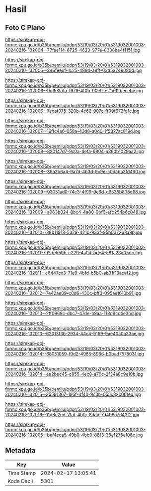 # Hasil

## Foto C Plano

https://sirekap-obj-formc.kpu.go.id/b35b/pemilu/pdpr/53/19/03/20/01/5319032001003-20240216-132004--77fae114-6725-4623-977e-8338be4f1151.jpg

https://sirekap-obj-formc.kpu.go.id/b35b/pemilu/pdpr/53/19/03/20/01/5319032001003-20240216-132005--346feedf-1c25-488d-a9ff-63d53749080d.jpg

https://sirekap-obj-formc.kpu.go.id/b35b/pemilu/pdpr/53/19/03/20/01/5319032001003-20240216-132006--9d6e3a1a-f676-4f0b-90e9-e21d62becebe.jpg

https://sirekap-obj-formc.kpu.go.id/b35b/pemilu/pdpr/53/19/03/20/01/5319032001003-20240216-132006--7ecaf075-320b-4c62-907c-ff09f672fd1c.jpg

https://sirekap-obj-formc.kpu.go.id/b35b/pemilu/pdpr/53/19/03/20/01/5319032001003-20240216-132007--19ffc4a6-058a-43d8-a0d0-1f5327ac819d.jpg

https://sirekap-obj-formc.kpu.go.id/b35b/pemilu/pdpr/53/19/03/20/01/5319032001003-20240216-132008--820147d7-9c0a-4efa-9804-a36db1029aa2.jpg

https://sirekap-obj-formc.kpu.go.id/b35b/pemilu/pdpr/53/19/03/20/01/5319032001003-20240216-132008--39a2b6a4-9a7d-4b3d-9c9e-c0daba3fd490.jpg

https://sirekap-obj-formc.kpu.go.id/b35b/pemilu/pdpr/53/19/03/20/01/5319032001003-20240216-132009--93051ad0-74e3-4f99-9e6d-d6535b838d68.jpg

https://sirekap-obj-formc.kpu.go.id/b35b/pemilu/pdpr/53/19/03/20/01/5319032001003-20240216-132009--a963b024-8bc4-4a80-9bf6-efb254b6c848.jpg

https://sirekap-obj-formc.kpu.go.id/b35b/pemilu/pdpr/53/19/03/20/01/5319032001003-20240216-132010--38011913-5329-421b-933f-95b037268a8b.jpg

https://sirekap-obj-formc.kpu.go.id/b35b/pemilu/pdpr/53/19/03/20/01/5319032001003-20240216-132011--92de559b-c229-4a0d-bde4-581a23af0afc.jpg

https://sirekap-obj-formc.kpu.go.id/b35b/pemilu/pdpr/53/19/03/20/01/5319032001003-20240216-132011--c6447cc3-71e9-4bfd-b5b0-ab31f13aeaf2.jpg

https://sirekap-obj-formc.kpu.go.id/b35b/pemilu/pdpr/53/19/03/20/01/5319032001003-20240216-132012--7e42ae09-c0d6-430c-bff3-095ae1610b91.jpg

https://sirekap-obj-formc.kpu.go.id/b35b/pemilu/pdpr/53/19/03/20/01/5319032001003-20240216-132013--2ff0968c-dbc7-47de-b8aa-118d9cc4e3bd.jpg

https://sirekap-obj-formc.kpu.go.id/b35b/pemilu/pdpr/53/19/03/20/01/5319032001003-20240216-132013--62013f3b-2934-44c4-9169-9ae40a0a33ae.jpg

https://sirekap-obj-formc.kpu.go.id/b35b/pemilu/pdpr/53/19/03/20/01/5319032001003-20240216-132014--68051059-f9d2-4985-8986-b0bad7575031.jpg

https://sirekap-obj-formc.kpu.go.id/b35b/pemilu/pdpr/53/19/03/20/01/5319032001003-20240216-132014--ea2bec45-c855-4ec8-a70c-2f34a8c9e10b.jpg

https://sirekap-obj-formc.kpu.go.id/b35b/pemilu/pdpr/53/19/03/20/01/5319032001003-20240216-132015--35591367-195f-4f40-9c3b-055c32c00fed.jpg

https://sirekap-obj-formc.kpu.go.id/b35b/pemilu/pdpr/53/19/03/20/01/5319032001003-20240216-132016--11d8c2ed-2faf-4b1c-8dad-7d498a7643f2.jpg

https://sirekap-obj-formc.kpu.go.id/b35b/pemilu/pdpr/53/19/03/20/01/5319032001003-20240216-132005--bef4eca5-49b0-4bb0-88f3-38e1275ef06c.jpg


## Metadata

| Key        | Value               |
| ---------- | ------------------- |
| Time Stamp | 2024-02-17 13:05:41 |
| Kode Dapil | 5301                |



